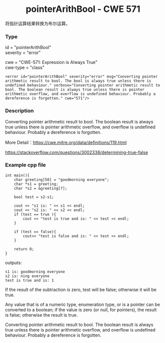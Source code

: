 # <center> pointerArithBool - CWE 571

将指针运算结果转换为布尔运算。

### Type

id = "pointerArithBool"  
severity = "error"

cwe = "CWE-571: Expression is Always True"  
cwe-type = "class"

    <error id="pointerArithBool" severity="error" msg="Converting pointer arithmetic result to bool. The bool is always true unless there is undefined behaviour." verbose="Converting pointer arithmetic result to bool. The boolean result is always true unless there is pointer arithmetic overflow, and overflow is undefined behaviour. Probably a dereference is forgotten." cwe="571"/>


### Description

Converting pointer arithmetic result to bool. The boolean result is always true unless there is pointer arithmetic overflow, and overflow is undefined behaviour. Probably a dereference is forgotten.

More Detail：https://cwe.mitre.org/data/definitions/119.html  

https://stackoverflow.com/questions/3002338/determining-true-false

### Example cpp file

	int main(){
	    char greeting[50] = "goodmorning everyone";
	    char *s1 = greeting;
	    char *s2 = &greeting[7];
	
	    bool test = s2-s1;
	
	    cout << "s1 is: " << s1 << endl;
	    cout << "s2 is: " << s2 << endl;
	    if (test == true ){
	        cout << "test is true and is: " << test << endl;
	    }
	
	    if (test == false){
	        cout<< "test is false and is: " << test << endl;
	    }
	
	    return 0;
	}

outputs:

	s1 is: goodmorning everyone
	s2 is: ning everyone
	test is true and is: 1


If the result of the subtraction is zero, test will be false; otherwise it will be true.

Any value that is of a numeric type, enumeration type, or is a pointer can be converted to a boolean; if the value is zero (or null, for pointers), the result is false; otherwise the result is true.

Converting pointer arithmetic result to bool. The boolean result is always true unless there is pointer arithmetic overflow, and overflow is undefined behaviour. Probably a dereference is forgotten.